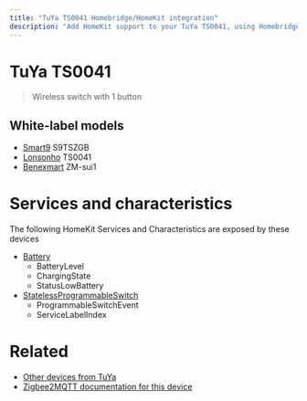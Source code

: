 ```yaml
---
title: "TuYa TS0041 Homebridge/HomeKit integration"
description: "Add HomeKit support to your TuYa TS0041, using Homebridge, Zigbee2MQTT and homebridge-z2m."
---
```

<!---
This file has been GENERATED using src/docgen/docgen.ts
DO NOT EDIT THIS FILE MANUALLY!
-->
# TuYa TS0041
> Wireless switch with 1 button


## White-label models
* [Smart9](../index.md#smart9) S9TSZGB
* [Lonsonho](../index.md#lonsonho) TS0041
* [Benexmart](../index.md#benexmart) ZM-sui1

# Services and characteristics
The following HomeKit Services and Characteristics are exposed by
these devices

* [Battery](../../battery.md)
  * BatteryLevel
  * ChargingState
  * StatusLowBattery
* [StatelessProgrammableSwitch](../../action.md)
  * ProgrammableSwitchEvent
  * ServiceLabelIndex


# Related
* [Other devices from TuYa](../index.md#tuya)
* [Zigbee2MQTT documentation for this device](https://www.zigbee2mqtt.io/devices/TS0041.html)